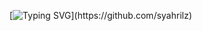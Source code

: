 [![Typing SVG](https://readme-typing-svg.herokuapp.com?font=Lemon+milk&color=4efd54&lines=#+Dont+Remake;+Enjoy+my+Script...)](https://github.com/syahrilz)
